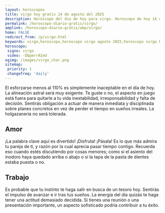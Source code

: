 ```yaml
---
layout: horoscopos
title: virgo hoy gratis 14 de agosto del 2025 
description: Horóscopo del dia de hoy para virgo. Horoscopo de hoy 14 de agosto del 2025. Las predicciones de amor, trabajo, vida personal gratis.
permalink: /horoscopo-diario-gratis/virgo/
amplink: /horoscopo-diario-gratis/amp/virgo/
home: FALSE
redirect_from: /p/virgo.html
keywords: virgo,horoscopo,horoscopo virgo agosto 2025,horoscopo virgo hoy,tarot virgo agosto 2025,horoscopo virgo,tarot virgo hoy,horoscopo de hoy,horoscopo diario,tarot del amor,horoscopo de hoy virgo,horoscopo diario del tarot, Horoscopo de hoy virgo 14 de agosto del 2025,horóscopo del día,signos zodiacales 2025, el horoscopo de hoy
horoscopo:
 signo: virgo
 video: -DQpmrrAIeU
ogimg: /images/virgo_char.png
sitemap:
 priority: 1
 changefreq: 'daily'
---
```



El esforzarse menos al 110% es simplemente inaceptable en el día de hoy. La alineación astral será muy exigente. Te guste o no, el aspecto en juego está fuera para quitarle a tu vida inestabilidad, irresponsabilidad y falta de decisión. Sentirás obligación a actuar de manera inmediata y disciplinada sobre planes concretos en vez de perder el tiempo en sueños irreales. La holgazanería no será tolerada.

## Amor

¡La palabra clave aquí es divertido! ¡Disfruta! ¡Pásala! Es lo que más admira tu pareja de ti, y razón por la cual aprecia pasar tiempo contigo. Recuerda eso cuando estés discutiendo por cosas menores; como si el asiento del inodoro haya quedado arriba o abajo o si la tapa de la pasta de dientes estaba puesta o no.

## Trabajo

Es probable que tu instinto te haga salir en busca de un tesoro hoy. Sentirás el impulso de avanzar e ir tras tus sueños. La energía del día quizás te haga tener una actitud demasiado decidida. Si tienes una reunión o una presentación importante, un aspecto sofisticado podría contribuir a tu éxito.